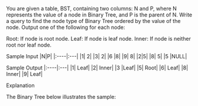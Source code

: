You are given a table, BST, containing two columns: N and P, where N represents the value of a node in Binary Tree, and P is the parent of N.
Write a query to find the node type of Binary Tree ordered by the value of the node. Output one of the following for each node:

Root: If node is root node.
Leaf: If node is leaf node.
Inner: If node is neither root nor leaf node.

Sample Input
|N|P|
|:----|:---|
|1| 2|
|3| 2|
|6 |8|
|9| 8|
|2|5|
|8| 5|
|5 |NULL|

Sample Output
|:----|:---|
|1| Leaf|
|2| Inner|
|3 |Leaf|
|5| Root|
|6| Leaf|
|8| Inner|
|9| Leaf|

Explanation

The Binary Tree below illustrates the sample:
